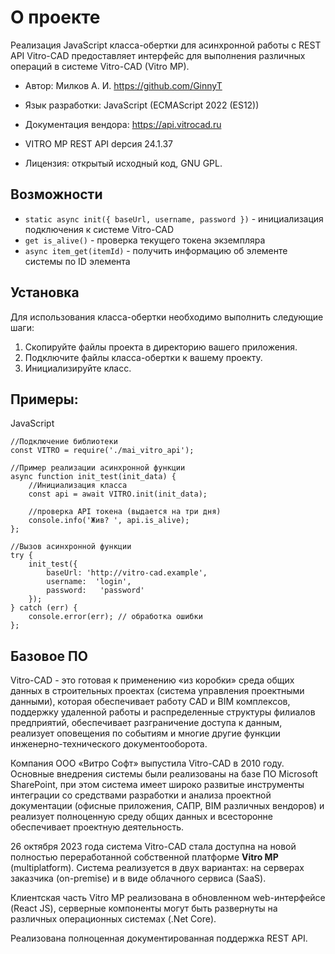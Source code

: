 # О проекте
Реализация JavaScript класса-обертки для асинхронной работы с REST API Vitro-CAD предоставляет интерфейс для выполнения различных операций в системе Vitro-CAD (Vitro MP).

 *  Автор:  Милков А. И. https://github.com/GinnyT

 *  Язык разработки: JavaScript (ECMAScript 2022 (ES12))

 *  Документация вендора: https://api.vitrocad.ru

 *  VITRO MP REST API dерсия 24.1.37

 *  Лицензия: открытый исходный код, GNU GPL.

## Возможности

-  ```static async init({ baseUrl, username, password })``` - инициализация подключения к системе Vitro-CAD
-  ```get is_alive()``` - проверка текущего токена экземпляра
-  ```async item_get(itemId)``` - получить информацию об элементе системы по ID элемента

## Установка

Для использования класса-обертки необходимо выполнить следующие шаги:

1. Скопируйте файлы проекта в директорию вашего приложения.
2. Подключите файлы класса-обертки к вашему проекту.
3. Инициализируйте класс.

## Примеры:

JavaScript

```
//Подключение библиотеки
const VITRO = require('./mai_vitro_api');

//Пример реализации асинхронной функции
async function init_test(init_data) {
    //Инициализация класса
    const api = await VITRO.init(init_data);

    //проверка API токена (выдается на три дня)
    console.info('Жив? ', api.is_alive);
};

//Вызов асинхронной функции
try {
    init_test({ 
        baseUrl: 'http://vitro-cad.example',
        username:  'login',
        password:   'password'
    });
} catch (err) {
    console.error(err); // обработка ошибки
};
```

## Базовое ПО

Vitro-CAD - это готовая к применению «из коробки» среда общих данных в строительных проектах (система управления проектными данными), которая обеспечивает работу CAD и BIM комплексов, поддержку удаленной работы и распределенные структуры филиалов предприятий, обеспечивает разграничение доступа к данным, реализует оповещения по событиям и многие другие функции инженерно-технического документооборота.

Компания ООО «Витро Софт» выпустила Vitro-CAD в 2010 году. Основные внедрения системы были реализованы на базе ПО Microsoft SharePoint, при этом система имеет широко развитые инструменты интеграции со средствами разработки и анализа проектной документации (офисные приложения, САПР, BIM различных вендоров) и реализует полноценную среду общих данных и всесторонне обеспечивает проектную деятельность.

26 октября 2023 года система Vitro-CAD стала доступна на новой полностью переработанной собственной платформе **Vitro MP** (multiplatform). Система реализуется в двух вариантах: на серверах заказчика (on-premise) и в виде облачного сервиса (SaaS).

Клиентская часть Vitro MP реализована в обновленном web-интерфейсе (React JS), серверные компоненты могут быть развернуты на различных операционных системах (.Net Core).

Реализована полноценная документированная поддержка REST API.